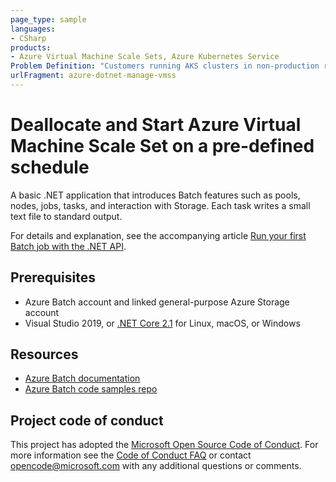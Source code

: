 ```yaml
---
page_type: sample
languages:
- CSharp
products:
- Azure Virtual Machine Scale Sets, Azure Kubernetes Service
Problem Definition: "Customers running AKS clusters in non-production regions often want to cut down infrastructure costs by decommissioning resources when they are not being used by anyone.  A common use case is shutting down VM machine scale sets associated with Azure Kubernetes Service during a period of inactivity such as a weekend.  This project attempts to provide a simple solution to address this requirement."
urlFragment: azure-dotnet-manage-vmss
---
```


# Deallocate and Start Azure Virtual Machine Scale Set on a pre-defined schedule

A basic .NET application that introduces Batch features such as pools, nodes, jobs, tasks, and interaction with Storage. Each task writes a small text file to standard output.

For details and explanation, see the accompanying article [Run your first Batch job with the .NET API](https://docs.microsoft.com/azure/batch/quick-run-dotnet).

## Prerequisites

- Azure Batch account and linked general-purpose Azure Storage account
- Visual Studio 2019, or [.NET Core 2.1](https://www.microsoft.com/net/download/dotnet-core/2.1) for Linux, macOS, or Windows

## Resources

- [Azure Batch documentation](https://docs.microsoft.com/azure/batch/)
- [Azure Batch code samples repo](https://github.com/Azure-Samples/azure-batch-samples)

## Project code of conduct

This project has adopted the [Microsoft Open Source Code of Conduct](https://opensource.microsoft.com/codeofconduct/). For more information see the [Code of Conduct FAQ](https://opensource.microsoft.com/codeofconduct/faq/) or contact [opencode@microsoft.com](mailto:opencode@microsoft.com) with any additional questions or comments.
